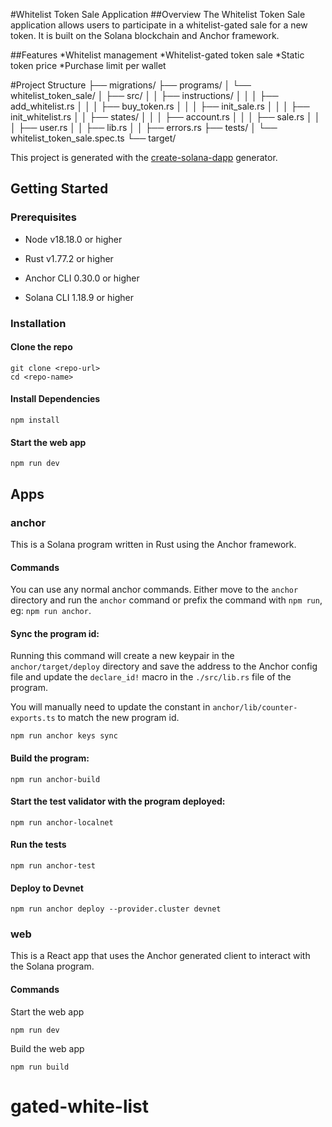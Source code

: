 
#Whitelist Token Sale Application
##Overview
The Whitelist Token Sale application allows users to participate in a whitelist-gated sale for a new token. It is built on the Solana blockchain and Anchor framework.

##Features
*Whitelist management
*Whitelist-gated token sale
*Static token price
*Purchase limit per wallet

#Project Structure
├── migrations/
├── programs/
│   └── whitelist_token_sale/
│       ├── src/
│       │   ├── instructions/
│       │   │   ├── add_whitelist.rs
│       │   │   ├── buy_token.rs
│       │   │   ├── init_sale.rs
│       │   │   ├── init_whitelist.rs
│       │   ├── states/
│       │   │   ├── account.rs
│       │   │   ├── sale.rs
│       │   │   ├── user.rs
│       │   ├── lib.rs
│       │   ├── errors.rs
├── tests/
│   └── whitelist_token_sale.spec.ts
└── target/

This project is generated with the [create-solana-dapp](https://github.com/solana-developers/create-solana-dapp) generator.

## Getting Started

### Prerequisites

- Node v18.18.0 or higher

- Rust v1.77.2 or higher
- Anchor CLI 0.30.0 or higher
- Solana CLI 1.18.9 or higher

### Installation

#### Clone the repo

```shell
git clone <repo-url>
cd <repo-name>
```

#### Install Dependencies

```shell
npm install
```

#### Start the web app

```
npm run dev
```

## Apps

### anchor

This is a Solana program written in Rust using the Anchor framework.

#### Commands

You can use any normal anchor commands. Either move to the `anchor` directory and run the `anchor` command or prefix the command with `npm run`, eg: `npm run anchor`.

#### Sync the program id:

Running this command will create a new keypair in the `anchor/target/deploy` directory and save the address to the Anchor config file and update the `declare_id!` macro in the `./src/lib.rs` file of the program.

You will manually need to update the constant in `anchor/lib/counter-exports.ts` to match the new program id.

```shell
npm run anchor keys sync
```

#### Build the program:

```shell
npm run anchor-build
```

#### Start the test validator with the program deployed:

```shell
npm run anchor-localnet
```

#### Run the tests

```shell
npm run anchor-test
```

#### Deploy to Devnet

```shell
npm run anchor deploy --provider.cluster devnet
```

### web

This is a React app that uses the Anchor generated client to interact with the Solana program.

#### Commands

Start the web app

```shell
npm run dev
```

Build the web app

```shell
npm run build
```
# gated-white-list
